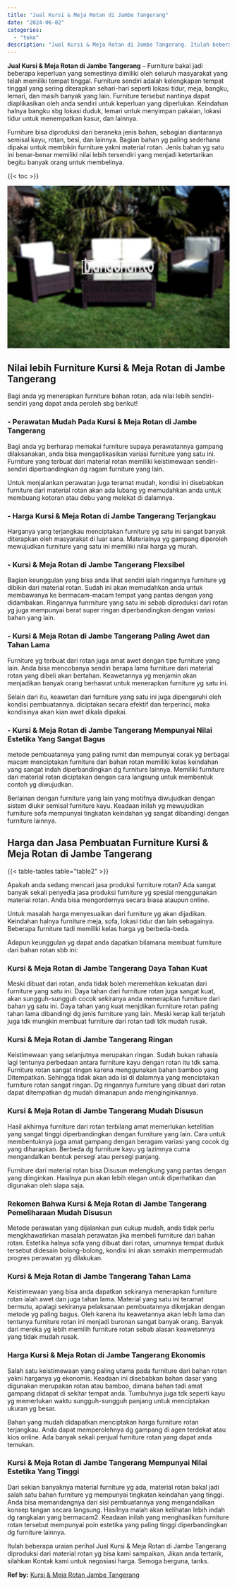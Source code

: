 ```yaml
---
title: "Jual Kursi & Meja Rotan di Jambe Tangerang"
date: "2024-06-02"
categories: 
  - "toko"
description: "Jual Kursi & Meja Rotan di Jambe Tangerang. Itulah beberapa uraian perihal Jual Kursi & Meja Rotan di Jambe Tangerang diproduksi dari material rotan yg bisa..."
---
```


**Jual Kursi & Meja Rotan di Jambe Tangerang** – Furniture bakal jadi beberapa keperluan yang semestinya dimiliki oleh seluruh masyarakat yang telah memiliki tempat tinggal. Furniture sendiri adalah kelengkapan tempat tinggal yang sering diterapkan sehari-hari seperti lokasi tidur, meja, bangku, lemari, dan masih banyak yang lain. Furniture tersebut nantinya dapat diaplikasikan oleh anda sendiri untuk keperluan yang diperlukan. Keindahan halnya bangku sbg lokasi duduk, lemari untuk menyimpan pakaian, lokasi tidur untuk menempatkan kasur, dan lainnya.

Furniture bisa diproduksi dari beraneka jenis bahan, sebagian diantaranya semisal kayu, rotan, besi, dan lainnya. Bagian bahan yg paling sederhana dipakai untuk membikin furniture yakni material rotan. Jenis bahan yg satu ini benar-benar memiliki nilai lebih tersendiri yang menjadi ketertarikan begitu banyak orang untuk membelinya.

{{< toc >}}

![Jual Kursi & Meja Rotan di Jambe Tangerang](/images/kursi-meja-rotan-murah49.png)

## Nilai lebih Furniture Kursi & Meja Rotan di Jambe Tangerang

Bagi anda yg menerapkan furniture bahan rotan, ada nilai lebih sendiri-sendiri yang dapat anda peroleh sbg berikut!

### \- Perawatan Mudah Pada Kursi & Meja Rotan di Jambe Tangerang

Bagi anda yg berharap memakai furniture supaya perawatannya gampang dilaksanakan, anda bisa mengaplikasikan variasi furniture yang satu ini. Furniture yang terbuat dari material rotan memiliki keistimewaan sendiri-sendiri diperbandingkan dg ragam furniture yang lain.

Untuk menjalankan perawatan juga teramat mudah, kondisi ini disebabkan furniture dari material rotan akan ada lubang yg memudahkan anda untuk membuang kotoran atau debu yang melekat di dalamnya.

### \- Harga Kursi & Meja Rotan di Jambe Tangerang Terjangkau

Harganya yang terjangkau menciptakan furniture yg satu ini sangat banyak diterapkan oleh masyarakat di luar sana. Materialnya yg gampang diperoleh mewujudkan furniture yang satu ini memiliki nilai harga yg murah.

### \- Kursi & Meja Rotan di Jambe Tangerang Flexsibel

Bagian keunggulan yang bisa anda lihat sendiri ialah ringannya furniture yg dibikin dari material rotan. Sudah ini akan memudahkan anda untuk membawanya ke bermacam-macam tempat yang pantas dengan yang didambakan. Ringannya funrniture yang satu ini sebab diproduksi dari rotan yg juga mempunyai berat super ringan diperbandingkan dengan variasi bahan yang lain.

### \- Kursi & Meja Rotan di Jambe Tangerang Paling Awet dan Tahan Lama

Furniture yg terbuat dari rotan juga amat awet dengan tipe furniture yang lain. Anda bisa mencobanya sendiri berapa lama furniture dari material rotan yang dibeli akan bertahan. Keawetannya yg menjamin akan menjadikan banyak orang berhasrat untuk menerapkan furniture yg satu ini.

Selain dari itu, keawetan dari furniture yang satu ini juga dipengaruhi oleh kondisi pembuatannya. diciptakan secara efektif dan terperinci, maka kondisinya akan kian awet dikala dipakai.

### \- Kursi & Meja Rotan di Jambe Tangerang Mempunyai Nilai Estetika Yang Sangat Bagus

metode pembuatannya yang paling rumit dan mempunyai corak yg berbagai macam menciptakan furniture dari bahan rotan memiliki kelas keindahan yang sangat indah diperbandingkan dg furniture lainnya. Memiliki furniture dari material rotan diciptakan dengan cara langsung untuk membentuk contoh yg diwujudkan.

Berlainan dengan furniture yang lain yang motifnya diwujudkan dengan sistem diukir semisal furniture kayu. Keadaan inilah yg mewujudkan furniture sofa mempunyai tingkatan keindahan yg sangat dibandingi dengan furniture lainnya.

## Harga dan Jasa Pembuatan Furniture Kursi & Meja Rotan di Jambe Tangerang

{{< table-tables table="table2" >}}

Apakah anda sedang mencari jasa produksi furniture rotan? Ada sangat banyak sekali penyedia jasa produksi furniture yg spesial menggunakan material rotan. Anda bisa mengordernya secara biasa ataupun online.

Untuk masalah harga menyesuaikan dari furniture yg akan dijadikan. Keindahan halnya furniture meja, sofa, lokasi tidur dan lain sebagainya. Beberapa furniture tadi memiliki kelas harga yg berbeda-beda.

Adapun keunggulan yg dapat anda dapatkan bilamana membuat furniture dari bahan rotan sbb ini:

### Kursi & Meja Rotan di Jambe Tangerang Daya Tahan Kuat

Meski dibuat dari rotan, anda tidak boleh meremehkan kekuatan dari furniture yang satu ini. Daya tahan dari furniture rotan juga sangat kuat, akan sungguh-sungguh cocok sekiranya anda menerapkan furniture dari bahan yg satu ini. Daya tahan yang kuat menjdikan furniture rotan paling tahan lama dibandingi dg jenis furniture yang lain. Meski kerap kali terjatuh juga tdk mungkin membuat furniture dari rotan tadi tdk mudah rusak.

### Kursi & Meja Rotan di Jambe Tangerang Ringan

Keistimewaan yang selanjutnya merupakan ringan. Sudah bukan rahasia lagi tentunya perbedaan antara furniture kayu dengan rotan itu tdk sama. Furniture rotan sangat ringan karena menggunakan bahan bamboo yang Ditempatkan. Sehingga tidak akan ada isi di dalamnya yang menciptakan furniture rotan sangat ringan. Dg ringannya furniture yang dibuat dari rotan dapat ditempatkan dg mudah dimanapun anda menginginkannya.

### Kursi & Meja Rotan di Jambe Tangerang Mudah Disusun

Hasil akhirnya furniture dari rotan terbilang amat memerlukan ketelitian yang sangat tinggi diperbandingkan dengan furniture yang lain. Cara untuk membentuknya juga amat gampang dengan beragam variasi yang cocok dg yang diharapkan. Berbeda dg furniture kayu yg lazimnya cuma mengandalkan bentuk persegi atau persegi panjang.

Furniture dari material rotan bisa Disusun melengkung yang pantas dengan yang diinginkan. Hasilnya pun akan lebih elegan untuk diperhatikan dan digunakan oleh siapa saja.

### Rekomen Bahwa Kursi & Meja Rotan di Jambe Tangerang Pemeliharaan Mudah Disusun

Metode perawatan yang dijalankan pun cukup mudah, anda tidak perlu mengkhawatirkan masalah perawatan jika membeli furniture dari bahan rotan. Estetika halnya sofa yang dibuat dari rotan, umumnya tempat duduk tersebut didesain bolong-bolong, kondisi ini akan semakin mempermudah progres perawatan yg dilakukan.

### Kursi & Meja Rotan di Jambe Tangerang Tahan Lama

Keistimewaan yang bisa anda dapatkan sekiranya menerapkan furniture rotan ialah awet dan juga tahan lama. Material yang satu ini teramat bermutu, apalagi sekiranya pelaksanaan pembuatannya dikerjakan dengan metode yg paling bagus. Oleh karena itu keawetannya akan lebih lama dan tentunya furniture rotan ini menjadi buronan sangat banyak orang. Banyak dari mereka yg lebih memilih furniture rotan sebab alasan keawetannya yang tidak mudah rusak.

### Harga Kursi & Meja Rotan di Jambe Tangerang Ekonomis

Salah satu keistimewaan yang paling utama pada furniture dari bahan rotan yakni harganya yg ekonomis. Keadaan ini disebabkan bahan dasar yang digunakan merupakan rotan atau bamboo, dimana bahan tadi amat gampang didapat di sekitar tempat anda. Tumbuhnya juga tdk seperti kayu yg memerlukan waktu sungguh-sungguh panjang untuk menciptakan ukuran yg besar.

Bahan yang mudah didapatkan menciptakan harga furniture rotan terjangkau. Anda dapat memperolehnya dg gampang di agen terdekat atau kios online. Ada banyak sekali penjual furniture rotan yang dapat anda temukan.

### Kursi & Meja Rotan di Jambe Tangerang Mempunyai Nilai Estetika Yang Tinggi

Dari sekian banyaknya material furniture yg ada, material rotan bakal jadi salah satu bahan furniture yg mempunyai tingkatan keindahan yang tinggi. Anda bisa memandangnya dari sisi pembuatannya yang mengandalkan konsep tangan secara langsung. Hasilnya malah akan kelihatan lebih indah dg rangkaian yang bermacam2. Keadaan inilah yang menghasilkan furniture rotan tersebut mempunyai poin estetika yang paling tinggi diperbandingkan dg furniture lainnya.

Itulah beberapa uraian perihal Jual Kursi & Meja Rotan di Jambe Tangerang diproduksi dari material rotan yg bisa kami sampaikan, Jikan anda tertarik, silahkan Kontak kami untuk negosiasi harga. Semoga berguna, tanks.

**Ref by:** [Kursi & Meja Rotan Jambe Tangerang](https://id.wikipedia.org/wiki/Kursi)
